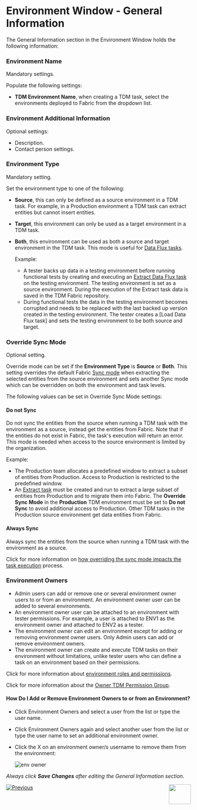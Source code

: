 # Environment Window - General Information

The General Information section in the Environment Window holds the following information:  

### Environment Name

Mandatory settings.

Populate the following settings:

- **TDM Environment Name**, when creating a TDM task,  select the environments deployed to Fabric from the dropdown list. 

### Environment Additional Information

Optional settings:

- Description.
- Contact person settings.

### Environment Type

Mandatory setting. 

Set the environment type to one of the following:

- **Source**, this can only be defined as a source environment in a TDM task. For example, in a Production environment a TDM task can extract entities but cannot insert entities.

- **Target**, this environment can only be used as a target environment in a TDM task.

- **Both**, this environment can be used as both a source and target environment in the TDM task. This mode is useful for [Data Flux tasks](15_data_flux_task.md). 

  Example: 

  - A tester backs up data in a testing environment before running functional tests by creating and executing an [Extract Data Flux task](16_extract_task.md#entity-versioning) on the testing environment. The testing environment is set as a source environment. During the execution of the Extract task data is saved in the TDM Fabric repository.
  - During functional tests the data in the testing environment becomes corrupted and needs to be replaced with the last backed up version created in the testing environment. The tester creates a [Load Data Flux task] and sets the testing environment to be both source and target. 

### Override Sync Mode

Optional setting. 

Override mode can be set if the **Environment Type** is **Source** or **Both**. This setting overrides the default Fabric [Sync mode](/articles/14_sync_LU_instance/02_sync_modes.md)  when extracting the selected entities from the source environment and sets another Sync mode which can be overridden on both the environment and task levels. 

The following values can be set in Override Sync Mode settings:

#### Do not Sync 

Do not sync the entities from the source when running a TDM task with the environment as a source, instead get the entities from Fabric. Note that if the entities do not exist in Fabric, the task's execution will return an error. This mode is needed when access to the source environment is limited by the organization.

  Example:

- The Production team allocates a predefined window to extract a subset of entities from Production. Access to Production is restricted to the predefined window.
- An [Extract task](16_extract_task.md) must be created and run to extract a large subset of entities from Production and to migrate them into Fabric. The **Override Sync Mode** in the **Production** TDM environment must be set to **Do not Sync** to avoid additional access to Production. Other TDM tasks in the Production source environment get data entities from Fabric. 

#### Always Sync  

Always sync the entities from the source when running a TDM task with the environment as a source. 

Click for more information on [how overriding the sync mode impacts the task execution](/articles/TDM/tdm_architecture/04_task_execution_overridden_parameters.md#overriding-the-sync-mode-on-the-task-execution) process.

### Environment Owners

- Admin users can add or remove one or several environment owner users to or from an environment.  An environment owner user can be added to several environments.
- An environment owner user can be attached to an environment with tester permissions. For example, a user is attached to ENV1 as the environment owner and attached to ENV2 as a tester.
- The environment owner can edit an environment except for adding or removing environment owner users. Only Admin users can add or remove environment owners.
- The environment owner can create and execute TDM tasks on their environment without limitations, unlike tester users who can define a task on an environment based on their permissions.

Click for more information about [environment roles and permissions](10_environment_roles_tab.md).

Click for more information about the [Owner TDM Permission Group](02_tdm_gui_user_types.md#owner).

#### How Do I Add or Remove Environment Owners to or from an Environment? 

- Click Environment Owners and select a user from the list or type the user name. 

- Click Environment Owners again and select another user from the list or type the user name to set an additional environment owner.

- Click the X on an environment owner/s username to remove them from the environment:

  ![env owner](images/environment_owners.png)
  
  
*Always click **Save Changes** after editing the General Information section.*




  [![Previous](/articles/images/Previous.png)](07_tdm_gui_environment_overview.md)[<img align="right" width="60" height="54" src="/articles/images/Next.png">](09_environment_window_summary_section.md)

